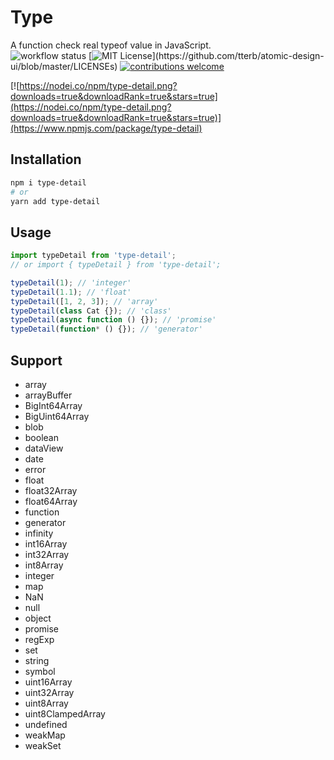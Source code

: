 # Type
A function check real typeof value in JavaScript.  
![workflow status](https://github.com/DungGramer/type-detail/actions/workflows/publish-package.yml/badge.svg) 
[![MIT License](https://img.shields.io/apm/l/atomic-design-ui.svg?)](https://github.com/tterb/atomic-design-ui/blob/master/LICENSEs)
 [![contributions welcome](https://img.shields.io/badge/contributions-welcome-brightgreen.svg?style=flat)](https://github.com/dwyl/esta/issues)

  
[![https://nodei.co/npm/type-detail.png?downloads=true&downloadRank=true&stars=true](https://nodei.co/npm/type-detail.png?downloads=true&downloadRank=true&stars=true)](https://www.npmjs.com/package/type-detail)
## Installation
```bash
npm i type-detail
# or
yarn add type-detail
```

## Usage
```js
import typeDetail from 'type-detail';
// or import { typeDetail } from 'type-detail';

typeDetail(1); // 'integer'
typeDetail(1.1); // 'float'
typeDetail([1, 2, 3]); // 'array'
typeDetail(class Cat {}); // 'class'
typeDetail(async function () {}); // 'promise'
typeDetail(function* () {}); // 'generator'

```

## Support
+ array
+ arrayBuffer
+ BigInt64Array
+ BigUint64Array
+ blob
+ boolean
+ dataView
+ date
+ error
+ float
+ float32Array
+ float64Array
+ function
+ generator
+ infinity
+ int16Array
+ int32Array
+ int8Array
+ integer
+ map
+ NaN
+ null
+ object
+ promise
+ regExp
+ set
+ string
+ symbol
+ uint16Array
+ uint32Array
+ uint8Array
+ uint8ClampedArray
+ undefined
+ weakMap
+ weakSet